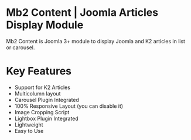 # Mb2 Content | Joomla Articles Display Module
Mb2 Content is Joomla 3+ module to display Joomla and K2 articles in list or carousel.
# Key Features
<ul>
<li>Support for K2 Articles</li>
<li>Multicolumn layout</li>
<li>Carousel Plugin Integrated</li>
<li>100% Responsive Layout (you can disable it)
<li>Image Cropping Script</li>
<li>Lightbox Plugin Integrated</li>
<li>Lightweight</li>
<li>Easy to Use</li>
</ul>
